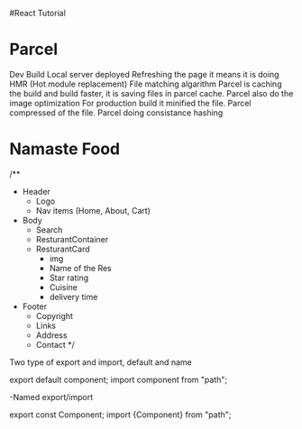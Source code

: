 #React Tutorial

# Parcel
Dev Build
Local server deployed
Refreshing the page it means it is doing HMR (Hot module replacement)
File matching algarithm
Parcel is caching the build and build faster, it is saving files in parcel cache.
Parcel also do the image optimization
For production build it minified the file.
Parcel compressed of the file.
Parcel doing consistance hashing

# Namaste Food

/**
 * Header
    - Logo
    - Nav items (Home, About, Cart)
* Body
    - Search
    - ResturantContainer
    - ResturantCard
        - img
        - Name of the Res
        - Star rating
        - Cuisine
        - delivery time
* Footer
    - Copyright
    - Links
    - Address
    - Contact 
 */

Two type of export and import, default and name

export default component;
import component from "path";

-Named export/import

export const Component;
import {Component} from "path";